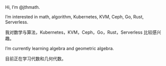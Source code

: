 Hi, I’m @jthmath.

I’m interested in math, algorithm, Kubernetes, KVM, Ceph, Go, Rust, Serverless.

我对数学与算法，Kubernetes，KVM，Ceph，Go，Rust，Serverless 比较感兴趣。

I’m currently learning algebra and geometric algebra.

目前正在学习代数和几何代数。
